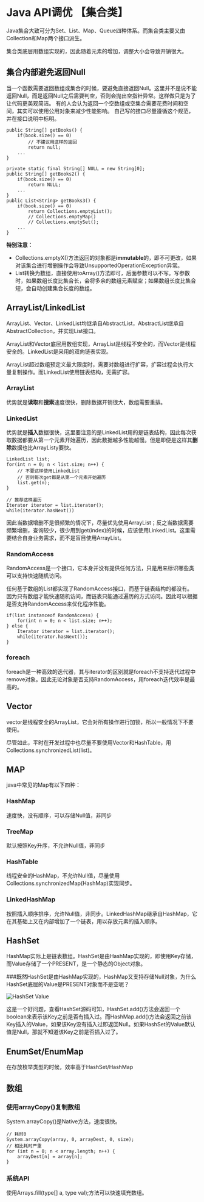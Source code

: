 # Java API调优 【集合类】

Java集合大致可分为Set、List、Map、Queue四种体系。而集合类主要又由Collection和Map两个接口派生。

集合类底层用数组实现的，因此随着元素的增加，调整大小会导致开销很大。

## 集合内部避免返回Null

当一个函数需要返回数组或集合的时候，要避免直接返回Null。这里并不是说不能返回Null，而是返回Null之后需要判空，否则会抛出空指针异常。这样做只是为了让代码更美观简洁。
有的人会认为返回一个空数组或空集合需要花费时间和空间，其实可以使用公用对象来减少性能影响。
自己写的接口尽量遵循这个规范，并在接口说明中标明。

```
public String[] getBooks() {
    if(book.size() == 0)
        // 不建议用这样的返回
        return null;
    ...
}

private static final String[] NULL = new String[0];
public String[] getBooks2() {
    if(book.size() == 0) 
        return NULL;
    ...
}
public List<String> getBooks3() {
    if(book.size() == 0) 
        return Collections.emptyList();
        // Collections.emptyMap()
        // Collections.emptySet();
    ...
}
```

**特别注意：**

* Collections.emptyX()方法返回的对象都是**immutable**的，即不可更改，如果对该集合进行增删操作会导致UnsupportedOperationException异常。
* List转换为数组，直接使用toArray()方法即可，后面参数可以不写。写参数时，如果数组长度比集合长，会将多余的数组元素赋空；如果数组长度比集合短，会自动创建集合长度的数组。

## ArrayList/LinkedList

ArrayList、Vector、LinkedList均继承自AbstractList，AbstractList继承自AbstractCollection，并实现List接口。

ArrayList和Vector底层用数组实现，ArrayList是线程不安全的，而Vector是线程安全的。LinkedList是采用的双向链表实现。

ArrayList超过数组预定义最大限度时，需要对数组进行扩容，扩容过程会执行大量复制操作。而LinkedList使用链表结构，无需扩容。

### ArrayList

优势就是**读取**和**搜索**速度很快，删除数据开销很大，数组需要重排。

### LinkedList

优势就是**插入**数据很快，这里要注意的是LinkedList用的是链表结构，因此每次获取数据都要从第一个元素开始遍历，因此数据越多性能越慢。但是即便是这样其**删除**数据也比ArrayListy要快。

```
LinkedList list;
for(int n = 0; n < list.size; n++) {
    // 不要这样使用LinkedList
    // 否则每次get都是从第一个元素开始遍历
    list.get(n);
}

// 推荐这样遍历
Iterator iterator = list.iterator();
while(iterator.hasNext())
```

因此当数据增删不是很频繁的情况下，尽量优先使用ArrayList；反之当数据需要频繁增删，查询较少，很少用到get(index)的时候，应该使用LinkedList。这里需要结合自身业务需求，而不是盲目使用ArrayList。

### RandomAccess

RandomAccess是一个接口，它本身并没有提供任何方法，只是用来标识哪些类可以支持快速随机访问。

任何基于数组的List都实现了RandomAccess接口，而基于链表结构的都没有。因为只有数组才能快速随机访问，而链表只能通过遍历的方式访问。因此可以根据是否支持RandomAccess来优化程序性能。

```
if(list instanceof RandomAccess) {
    for(int n = 0; n < list.size; n++);
} else {
    Iterator iterator = list.iterator();
    while(iterator.hasNext());
}
```


### foreach
foreach是一种高效的迭代器，其与iterator的区别就是foreach不支持迭代过程中remove对象。因此无论对象是否支持RandomAccess，用foreach迭代效率是最高的。

## Vector

vector是线程安全的ArrayList，它会对所有操作进行加锁，所以一般情况下不要使用。

尽管如此，平时在开发过程中也尽量不要使用Vector和HashTable，用Collections.synchronizedList(list)。

## MAP
java中常见的Map有以下四种：

### HashMap
速度快，没有顺序，可以存储Null值，非同步

### TreeMap
默认按照Key升序，不允许Null值，非同步

### HashTable
线程安全的HashMap，不允许Null值，尽量使用Collections.synchronizedMap(HashMap)实现同步。

### LinkedHashMap
按照插入顺序排序，允许Null值，非同步。LinkedHashMap继承自HashMap，它在其基础上又在内部增加了一个链表，用以存放元素的插入顺序。


## HashSet
HashMap实际上是链表数组。HashSet是由HashMap实现的，即使用Key存储，而Value存储了一个PRESENT，是一个静态的Object对象。

###既然HashSet是由HashMap实现的，HashMap又支持存储Null对象，为什么HashSet底层的Value是PRESENT对象而不是空呢？

![HashSet Value](https://pic2.zhimg.com/80/v2-dfb154a2ff37b9f790cca23b8910cfec_hd.jpg)

这是一个好问题，查看HashSet源码可知，HashSet.add()方法会返回一个boolean来表示该Key之前是否有插入过。而HashMap.add()方法会返回之前该Key插入的Value，如果该Key没有插入过即返回Null。如果HashSet的Value默认值是Null，那就不知道该Key之前是否插入过了。

## EnumSet/EnumMap

在存放枚举类型的时候，效率高于HashSet/HashMap

## 数组

### 使用arrayCopy()复制数组

System.arrayCopy()是Native方法，速度很快。

```
// 耗时0
System.arrayCopy(array, 0, arrayDest, 0, size);
// 相比耗时严重
for (int n = 0; n < array.length; n++) {
    arrayDest[n] = array[n];
}
```

### 系统API

使用Arrays.fill(type[] a, type val);方法可以快速填充数组。





